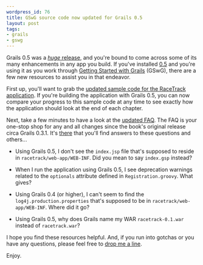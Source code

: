 ```yaml
---
wordpress_id: 76
title: GSwG source code now updated for Grails 0.5
layout: post
tags:
- grails
- gswg
---
```

Grails 0.5 was a [*huge* release](http://jasonrudolph.com/blog/2007/05/01/grails-05-shipped-the-cup-overfloweth/), and you're bound to come across some of its many enhancements in any app you build.  If you've installed [0.5](http://dist.codehaus.org/grails/grails-bin-0.5.tar.gz) and you're using it as you work through [Getting Started with Grails](http://infoq.com/minibooks/grails) (GSwG), there are a few new resources to assist you in that endeavor.  

First up, you'll want to grab the [updated sample code for the RaceTrack application](http://jasonrudolph.com/downloads/gswg/gswg_source_0_5.zip).  If you're building the application with Grails 0.5, you can now compare your progress to this sample code at any time to see exactly how the application should look at the end of each chapter.  

Next, take a few minutes to have a look at the [updated FAQ](http://jasonrudolph.com/gswg_faq.html).  The FAQ is your one-stop shop for any and all changes since the book's original release circa Grails 0.3.1.  It's [there](http://jasonrudolph.com/gswg_faq.html) that you'll find answers to these questions and others...

*   Using Grails 0.5, I don't see the `index.jsp` file that's supposed to reside in `racetrack/web-app/WEB-INF`. Did you mean to say `index.gsp` instead?

*   When I run the application using Grails 0.5, I see deprecation warnings related to the `optionals` attribute defined in `Registration.groovy`. What gives?

*   Using Grails 0.4 (or higher), I can't seem to find the `log4j.production.properties` that's supposed to be in `racetrack/web-app/WEB-INF`. Where did it go?

*   Using Grails 0.5, why does Grails name my WAR `racetrack-0.1.war` instead of `racetrack.war`?

I hope you find these resources helpful.  And, if you run into gotchas or you have any questions, please feel free to [drop me a line](mailto:contact@jasonrudolph.com).

Enjoy.
